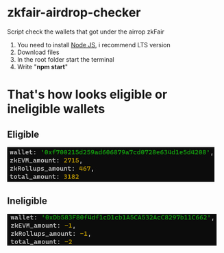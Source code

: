 # zkfair-airdrop-checker

Script check the wallets that got under the airrop zkFair

  1. You need to install [Node JS](https://nodejs.org/en), i recommend LTS version
  2. Download files
  3. In the root folder start the terminal
  4. Write "**npm start**"

# That's how looks eligible or ineligible wallets
## Eligible 
![Image](https://github.com/LegendGenesis/zkfair-airdrop-checker/blob/main/eligible.jpg)

## Ineligible
![Image](https://github.com/LegendGenesis/zkfair-airdrop-checker/blob/main/image.png)
